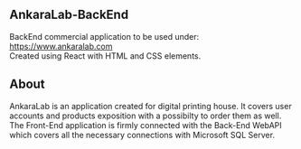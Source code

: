 ## AnkaraLab-BackEnd

BackEnd commercial application to be used under: https://www.ankaralab.com  
Created using React with HTML and CSS elements.

## About
AnkaraLab is an application created for digital printing house. It covers user accounts and products exposition with a possibilty to order them as well. The Front-End application is firmly connected with the Back-End WebAPI which covers all the necessary connections with Microsoft SQL Server.

